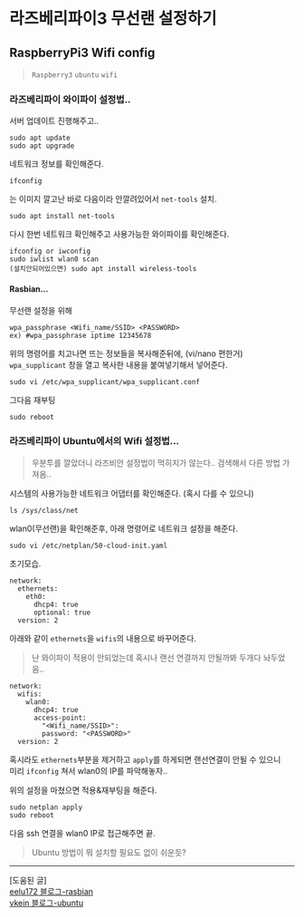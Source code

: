 # 라즈베리파이3 무선랜 설정하기   
## RaspberryPi3 Wifi config  

> `Raspberry3` `ubuntu` `wifi`  


### 라즈베리파이 와이파이 설정법..  
서버 업데이트 진행해주고..  
~~~
sudo apt update
sudo apt upgrade
~~~

네트워크 정보를 확인해준다.   
~~~
ifconfig
~~~

는 이미지 깔고난 바로 다음이라 안깔려있어서 `net-tools` 설치.   
~~~
sudo apt install net-tools
~~~

다시 한번 네트워크 확인해주고 사용가능한 와이파이를 확인해준다.   
~~~
ifconfig or iwconfig
sudo iwlist wlan0 scan
(설치안되어있으면) sudo apt install wireless-tools
~~~

#### Rasbian...  
무선랜 설정을 위해  
~~~
wpa_passphrase <Wifi_name/SSID> <PASSWORD>
ex) #wpa_passphrase iptime 12345678
~~~

위의 명령어를 치고나면 뜨는 정보들을 복사해준뒤에, (vi/nano 편한거)  
`wpa_supplicant` 창을 열고 복사한 내용을 붙여넣기해서 넣어준다.
~~~
sudo vi /etc/wpa_supplicant/wpa_supplicant.conf
~~~

그다음 재부팅
~~~
sudo reboot
~~~


### 라즈베리파이 Ubuntu에서의 Wifi 설정법...
> 우분투를 깔았더니 라즈비안 설정법이 먹히지가 않는다.. 검색해서 다른 방법 가져옴..

시스템의 사용가능한 네트워크 어댑터를 확인해준다. (혹시 다를 수 있으니)
~~~
ls /sys/class/net
~~~

wlan0(무선랜)을 확인해준후, 아래 명령어로 네트워크 설정을 해준다.
~~~
sudo vi /etc/netplan/50-cloud-init.yaml
~~~

초기모습. 
~~~
network:
  ethernets:
    eth0:
      dhcp4: true
      optional: true
  version: 2
~~~

아래와 같이 `ethernets`을 `wifis`의 내용으로 바꾸어준다.  
> 난 와이파이 적용이 안되었는데 혹시나 랜선 연결까지 안될까봐 두개다 놔두었음.. 
~~~
network:
  wifis:
    wlan0:
      dhcp4: true
      access-point:
        "<Wifi_name/SSID>":
        password: "<PASSWORD>"
  version: 2
~~~

혹시라도 `ethernets`부분을 제거하고 `apply`를 하게되면 랜선연결이 안될 수 있으니  
미리 `ifconfig` 쳐서 wlan0의 IP를 파악해놓자..   
  
위의 설정을 마쳤으면 적용&재부팅을 해준다.   
~~~
sudo netplan apply
sudo reboot
~~~

다음 ssh 연결을 wlan0 IP로 접근해주면 끝.  
> Ubuntu 방법이 뭐 설치할 필요도 없이 쉬운듯?  

* * *  
[도움된 글]  
[eelu172 블로그-rasbian](https://eelu175.tistory.com/29)  
[vkein 블로그-ubuntu](https://vkein.tistory.com/entry/%EB%9D%BC%EC%A6%88-%EB%B2%A0%EB%A6%AC%ED%8C%8C%EC%9D%B4-%EC%B4%88%EA%B8%B0-%EC%84%A4%EC%A0%95)  
